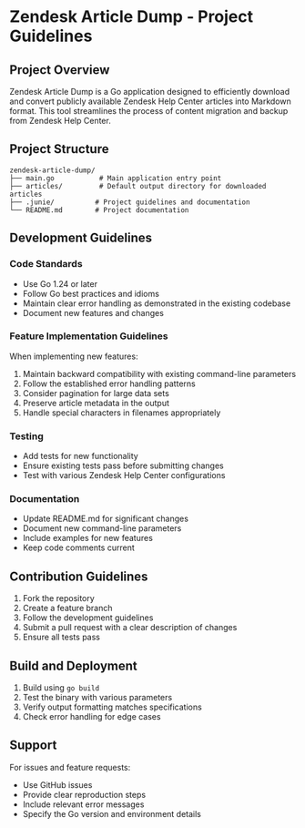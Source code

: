 # Zendesk Article Dump - Project Guidelines

## Project Overview
Zendesk Article Dump is a Go application designed to efficiently download and convert publicly available Zendesk Help Center articles into Markdown format. This tool streamlines the process of content migration and backup from Zendesk Help Center.

## Project Structure
```
zendesk-article-dump/
├── main.go           # Main application entry point
├── articles/         # Default output directory for downloaded articles
├── .junie/          # Project guidelines and documentation
└── README.md        # Project documentation
```

## Development Guidelines

### Code Standards
- Use Go 1.24 or later
- Follow Go best practices and idioms
- Maintain clear error handling as demonstrated in the existing codebase
- Document new features and changes

### Feature Implementation Guidelines
When implementing new features:
1. Maintain backward compatibility with existing command-line parameters
2. Follow the established error handling patterns
3. Consider pagination for large data sets
4. Preserve article metadata in the output
5. Handle special characters in filenames appropriately

### Testing
- Add tests for new functionality
- Ensure existing tests pass before submitting changes
- Test with various Zendesk Help Center configurations

### Documentation
- Update README.md for significant changes
- Document new command-line parameters
- Include examples for new features
- Keep code comments current

## Contribution Guidelines
1. Fork the repository
2. Create a feature branch
3. Follow the development guidelines
4. Submit a pull request with a clear description of changes
5. Ensure all tests pass

## Build and Deployment
1. Build using `go build`
2. Test the binary with various parameters
3. Verify output formatting matches specifications
4. Check error handling for edge cases

## Support
For issues and feature requests:
- Use GitHub issues
- Provide clear reproduction steps
- Include relevant error messages
- Specify the Go version and environment details